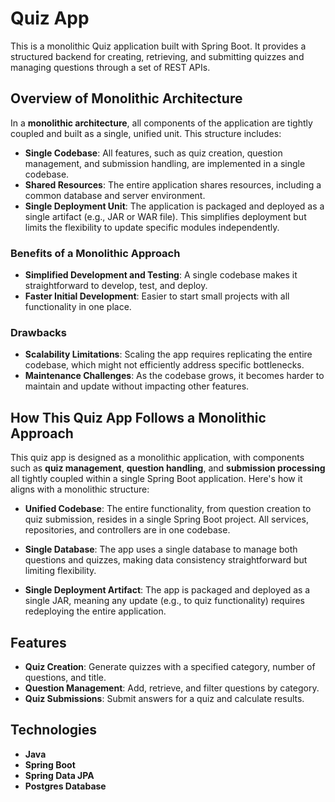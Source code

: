 # Quiz App

This is a monolithic Quiz application built with Spring Boot. It provides a structured backend for creating, retrieving, and submitting quizzes and managing questions through a set of REST APIs.

## Overview of Monolithic Architecture

In a **monolithic architecture**, all components of the application are tightly coupled and built as a single, unified unit. This structure includes:

- **Single Codebase**: All features, such as quiz creation, question management, and submission handling, are implemented in a single codebase.
- **Shared Resources**: The entire application shares resources, including a common database and server environment.
- **Single Deployment Unit**: The application is packaged and deployed as a single artifact (e.g., JAR or WAR file). This simplifies deployment but limits the flexibility to update specific modules independently.

### Benefits of a Monolithic Approach

- **Simplified Development and Testing**: A single codebase makes it straightforward to develop, test, and deploy.
- **Faster Initial Development**: Easier to start small projects with all functionality in one place.

### Drawbacks

- **Scalability Limitations**: Scaling the app requires replicating the entire codebase, which might not efficiently address specific bottlenecks.
- **Maintenance Challenges**: As the codebase grows, it becomes harder to maintain and update without impacting other features.

## How This Quiz App Follows a Monolithic Approach

This quiz app is designed as a monolithic application, with components such as **quiz management**, **question handling**, and **submission processing** all tightly coupled within a single Spring Boot application. Here's how it aligns with a monolithic structure:

- **Unified Codebase**: The entire functionality, from question creation to quiz submission, resides in a single Spring Boot project. All services, repositories, and controllers are in one codebase.

- **Single Database**: The app uses a single database to manage both questions and quizzes, making data consistency straightforward but limiting flexibility.

- **Single Deployment Artifact**: The app is packaged and deployed as a single JAR, meaning any update (e.g., to quiz functionality) requires redeploying the entire application.

## Features

- **Quiz Creation**: Generate quizzes with a specified category, number of questions, and title.
- **Question Management**: Add, retrieve, and filter questions by category.
- **Quiz Submissions**: Submit answers for a quiz and calculate results.

## Technologies

- **Java**
- **Spring Boot**
- **Spring Data JPA**
- **Postgres Database** 
